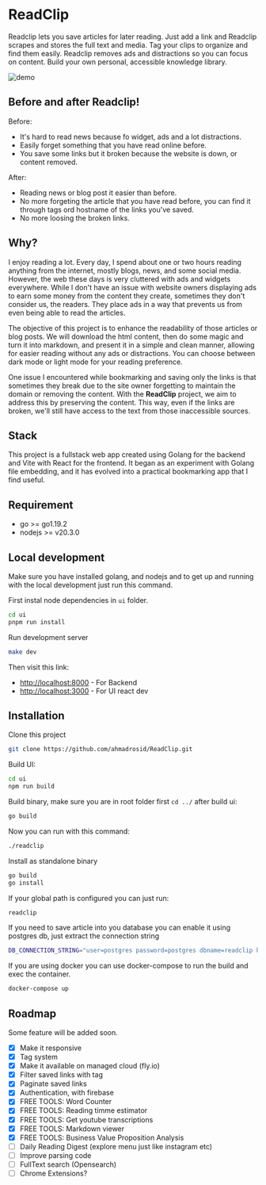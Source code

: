 # ReadClip

Readclip lets you save articles for later reading. Just add a link and Readclip scrapes and stores the full text and media. Tag your clips to organize and find them easily. Readclip removes ads and distractions so you can focus on content. Build your own personal, accessible knowledge library.

![demo](https://readclip.ahmadrosid.com/img/readclip.png)

## Before and after Readclip!

Before:

- It's hard to read news because fo widget, ads and a lot distractions.
- Easily forget something that you have read online before.
- You save some links but it broken because the website is down, or content removed.

After:

- Reading news or blog post it easier than before.
- No more forgeting the article that you have read before, you can find it through tags ord hostname of the links you've saved.
- No more loosing the broken links.

## Why?

I enjoy reading a lot. Every day, I spend about one or two hours reading anything from the internet, mostly blogs, news, and some social media. However, the web these days is very cluttered with ads and widgets everywhere. While I don't have an issue with website owners displaying ads to earn some money from the content they create, sometimes they don't consider us, the readers. They place ads in a way that prevents us from even being able to read the articles.

The objective of this project is to enhance the readability of those articles or blog posts. We will download the html content, then do some magic and turn it into markdown, and present it in a simple and clean manner, allowing for easier reading without any ads or distractions. You can choose between dark mode or light mode for your reading preference.

One issue I encountered while bookmarking and saving only the links is that sometimes they break due to the site owner forgetting to maintain the domain or removing the content. With the **ReadClip** project, we aim to address this by preserving the content. This way, even if the links are broken, we'll still have access to the text from those inaccessible sources.

## Stack

This project is a fullstack web app created using Golang for the backend and Vite with React for the frontend. It began as an experiment with Golang file embedding, and it has evolved into a practical bookmarking app that I find useful.

## Requirement

- go >= go1.19.2
- nodejs >= v20.3.0

## Local development

Make sure you have installed golang, and nodejs and to get up and running with the local development just run this command.

First instal node dependencies in `ui` folder.

```bash
cd ui
pnpm run install
```

Run development server

```bash
make dev
```

Then visit this link:

- [http://localhost:8000](http://localhost:8000) - For Backend
- [http://localhost:3000](http://localhost:3000) - For UI react dev

## Installation

Clone this project

```bash
git clone https://github.com/ahmadrosid/ReadClip.git
```

Build UI:

```bash
cd ui
npm run build
```

Build binary, make sure you are in root folder first `cd ../` after build ui:

```bash
go build
```

Now you can run with this command:

```bash
./readclip
```

Install as standalone binary

```bash
go build
go install
```

If your global path is configured you can just run:

```bash
readclip
```

If you need to save article into you database you can enable it using postgres db, just extract the connection string

```bash
DB_CONNECTION_STRING="user=postgres password=postgres dbname=readclip host=your-posgres-host sslmode=verify-full"
```

If you are using docker you can use docker-compose to run the build and exec the container.

```bash
docker-compose up
```

## Roadmap

Some feature will be added soon.

- [x] Make it responsive
- [x] Tag system
- [x] Make it available on managed cloud (fly.io)
- [x] Filter saved links with tag
- [x] Paginate saved links
- [x] Authentication, with firebase
- [x] FREE TOOLS: Word Counter
- [x] FREE TOOLS: Reading timme estimator
- [x] FREE TOOLS: Get youtube transcriptions
- [x] FREE TOOLS: Markdown viewer
- [x] FREE TOOLS: Business Value Proposition Analysis
- [ ] Daily Reading Digest (explore menu just like instagram etc)
- [ ] Improve parsing code
- [ ] FullText search (Opensearch)
- [ ] Chrome Extensions?
